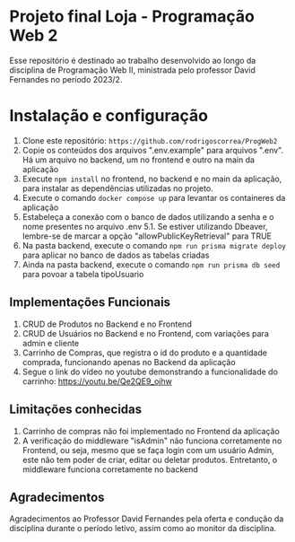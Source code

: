 # Projeto final Loja - Programação Web 2

Esse repositório é destinado ao trabalho desenvolvido ao longo da disciplina de Programação Web II, ministrada pelo professor David Fernandes no período 2023/2.


# Instalação e configuração

 1. Clone este repositório: `https://github.com/rodrigoscorrea/ProgWeb2`
 2. Copie os conteúdos dos arquivos ".env.example" para arquivos ".env". Há um arquivo no backend, um no frontend e outro na main da aplicação
 3. Execute `npm install` no frontend, no backend e no main da aplicação, para instalar as dependências utilizadas no projeto.
 4. Execute o comando `docker compose up` para levantar os containeres da aplicação
 5. Estabeleça a conexão com o banco de dados utilizando a senha e o nome presentes no arquivo .env
	 5.1. Se estiver utilizando Dbeaver, lembre-se de marcar a opção "allowPublicKeyRetrieval" para TRUE
6. Na pasta backend, execute o comando `npm run prisma migrate deploy` para aplicar no banco de dados as tabelas criadas
7. Ainda na pasta backend, execute o comando `npm run prisma db seed` para povoar a tabela tipoUsuario

## Implementações Funcionais
 1. CRUD de Produtos no Backend e no Frontend
 2. CRUD de Usuários no Backend e no Frontend, com variações para admin e cliente
 3. Carrinho de Compras, que registra o id do produto e a quantidade comprada, funcionando apenas no Backend da aplicação
 4. Segue o link do vídeo no youtube demonstrando a funcionalidade do carrinho: https://youtu.be/Qe2QE9_ojhw
## Limitações conhecidas
 1. Carrinho de compras não foi implementado no Frontend da aplicação
 2. A verificação do middleware "isAdmin" não funciona corretamente no Frontend, ou seja, mesmo que se faça login com um usuário Admin, este não tem poder de criar, editar ou deletar produtos. Entretanto, o middleware funciona corretamente no backend

## Agradecimentos
Agradecimentos ao Professor David Fernandes pela oferta e condução da disciplina durante o período letivo, assim como ao monitor da disciplina.
